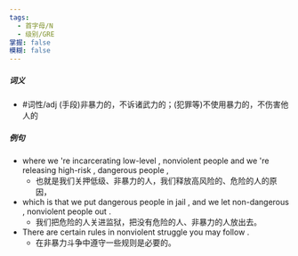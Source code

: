 ```yaml
---
tags:
  - 首字母/N
  - 级别/GRE
掌握: false
模糊: false
---
```

##### 词义
- #词性/adj  (手段)非暴力的，不诉诸武力的；(犯罪等)不使用暴力的，不伤害他人的
##### 例句
- where we 're incarcerating low-level , nonviolent people and we 're releasing high-risk , dangerous people ,
	- 也就是我们关押低级、非暴力的人，我们释放高风险的、危险的人的原因，
- which is that we put dangerous people in jail , and we let non-dangerous , nonviolent people out .
	- 我们把危险的人关进监狱，把没有危险的人、非暴力的人放出去。
- There are certain rules in nonviolent struggle you may follow .
	- 在非暴力斗争中遵守一些规则是必要的。
